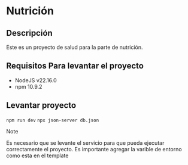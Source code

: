 # Nutrición
## Descripción
Este es un proyecto de salud para la parte de nutrición.

## Requisitos Para levantar el proyecto
- NodeJS v22.16.0
- npm 10.9.2

## Levantar proyecto

`npm run dev`
`npx json-server db.json`

> [!NOTE]
> Es necesario que se levante el servicio para que pueda ejecutar correctamente el proyecto.
> Es importante agregar la varible de entorno como esta en el template

